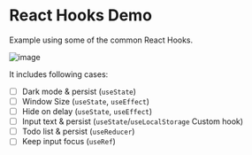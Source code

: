 # React Hooks Demo

Example using some of the common React Hooks.

![image](https://user-images.githubusercontent.com/5080854/55404446-30757d80-5558-11e9-9648-3965357e2d84.png)

It includes following cases:

- [ ] Dark mode & persist (`useState`)
- [ ] Window Size (`useState`, `useEffect`)
- [ ] Hide on delay (`useState`, `useEffect`)
- [ ] Input text & persist (`useState`/`useLocalStorage` Custom hook)
- [ ] Todo list & persist (`useReducer`)
- [ ] Keep input focus (`useRef`)
